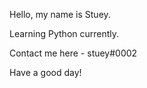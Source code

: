 Hello, my name is Stuey.

Learning Python currently.

Contact me here - stuey#0002

Have a good day!
